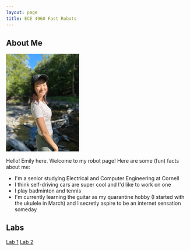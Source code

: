 ```yaml
---
layout: page
title: ECE 4960 Fast Robots
---
```


## About Me
<img src ="images/profile.jpg" width = "200">

Hello! Emily here.  Welcome to my robot page!  Here are some (fun) facts about me: 

* I'm a senior studying Electrical and Computer Engineering at Cornell
* I think self-driving cars are super cool and I'd like to work on one 
* I play badminton and tennis 
* I'm currently learning the guitar as my quarantine hobby (I started with the ukulele in March) and I secretly aspire to be an internet sensation someday

## Labs 
[Lab 1](lab1.md)
[Lab 2](lab2.md)





